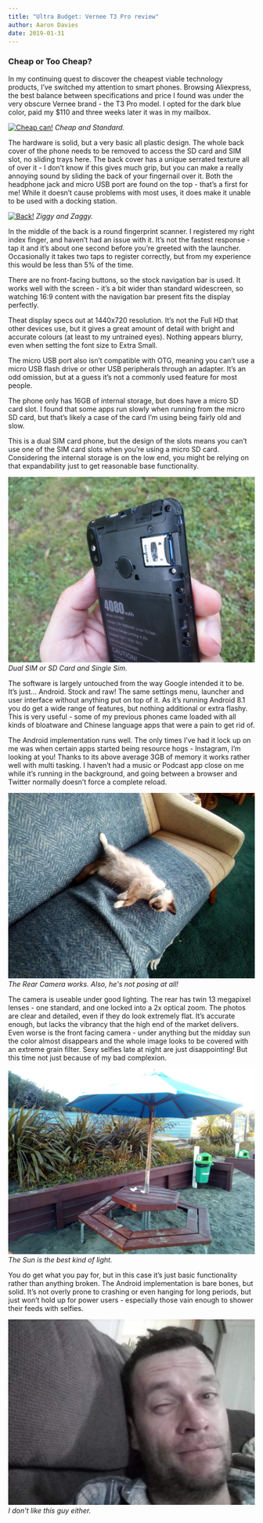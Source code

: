 ```yaml
---
title: "Ultra Budget: Vernee T3 Pro review"
author: Aaron Davies
date: 2019-01-31
---
```


### Cheap or Too Cheap?

In my continuing quest to discover the cheapest viable technology products, I’ve switched my attention to smart phones. Browsing Aliexpress, the best balance between specifications and price I found was under the very obscure Vernee brand - the T3 Pro model. I opted for the dark blue color, paid my $110 and three weeks later it was in my mailbox.

[![Cheap can!](/media/images/blog/vfront.jpg)](/media/images/blog/vfront.jpg)
_Cheap and Standard._

The hardware is solid, but a very basic all plastic design. The whole back cover of the phone needs to be removed to access the SD card and SIM slot, no sliding trays here. The back cover has a unique serrated texture all of over it - I don’t know if this gives much grip, but you can make a really annoying sound by sliding the back of your fingernail over it. Both the headphone jack and micro USB port are found on the top - that’s a first for me! While it doesn’t cause problems with most uses, it does make it unable to be used with a docking station.

[![Back!](/media/images/blog/vback.jpg)](/media/images/blog/vback.jpg)
_Ziggy and Zaggy._

In the middle of the back is a round fingerprint scanner. I registered my right index finger, and haven’t had an issue with it. It’s not the fastest response - tap it and it’s about one second before you’re greeted with the launcher. Occasionally it takes two taps to register correctly, but from my experience this would be less than 5% of the time.

There are no front-facing buttons, so the stock navigation bar is used. It works well with the screen - it’s a bit wider than standard widescreen, so watching 16:9 content with the navigation bar present fits the display perfectly.

Theat display specs out at 1440x720 resolution. It’s not the Full HD that other devices use, but it gives a great amount of detail with bright and accurate colours (at least to my untrained eyes). Nothing appears blurry, even when setting the font size to Extra Small.

The micro USB port also isn’t compatible with OTG, meaning you can’t use a micro USB flash drive or other USB peripherals through an adapter. It’s an odd omission, but at a guess it’s not a commonly used feature for most people.

The phone only has 16GB of internal storage, but does have a micro SD card slot. I found that some apps run slowly when running from the micro SD card, but that’s likely a case of the card I’m using being fairly old and slow.

This is a dual SIM card phone, but the design of the slots means you can’t use one of the SIM card slots when you’re using a micro SD card. Considering the internal storage is on the low end, you might be relying on that expandability just to get reasonable base functionality.

[![slot!](/media/images/blog/vslot.jpg)](/media/images/blog/vslot.jpg)
_Dual SIM or SD Card and Single Sim._

The software is largely untouched from the way Google intended it to be. It’s just... Android. Stock and raw! The same settings menu, launcher and user interface without anything put on top of it. As it’s running Android 8.1 you do get a wide range of features, but nothing additional or extra flashy. This is very useful - some of my previous phones came loaded with all kinds of bloatware and Chinese language apps that were a pain to get rid of.

The Android implementation runs well. The only times I’ve had it lock up on me was when certain apps started being resource hogs - Instagram, I’m looking at you! Thanks to its above average 3GB of memory it works rather well with multi tasking. I haven’t had a music or Podcast app close on me while it’s running in the background, and going between a browser and Twitter normally doesn’t force a complete reload.

[![Cat!](/media/images/blog/vcat.jpg)](/media/images/blog/vcat.jpg)
_The Rear Camera works. Also, he's not posing at all!_

The camera is useable under good lighting. The rear has twin 13 megapixel lenses - one standard, and one locked into a 2x optical zoom. The photos are clear and detailed, even if they do look extremely flat. It’s accurate enough, but lacks the vibrancy that the high end of the market delivers. Even worse is the front facing camera - under anything but the midday sun the color almost disappears and the whole image looks to be covered with an extreme grain filter. Sexy selfies late at night are just disappointing! But this time not just because of my bad complexion.

[![Outside!](/media/images/blog/voutside.jpg)](/media/images/blog/voutside.jpg)
_The Sun is the best kind of light._

You do get what you pay for, but in this case it’s just basic functionality rather than anything broken. The Android implementation is bare bones, but solid. It’s not overly prone to crashing or even hanging for long periods, but just won’t hold up for power users - especially those vain enough to shower their feeds with selfies.

[![Self!](/media/images/blog/vself.jpg)](/media/images/blog/vself.jpg)
_I don't like this guy either._

